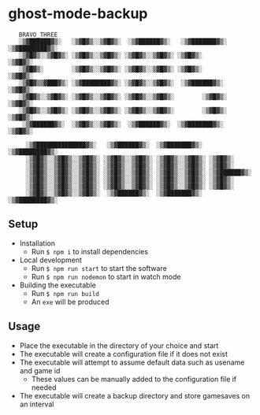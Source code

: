 # ghost-mode-backup

```
   BRAVO_THREE
   ░▒▓██████▓▒░   ░▒▓█▓▒░░▒▓█▓▒░  ░▒▓██████▓▒░   ░▒▓███████▓▒░ ░▒▓████████▓▒░
   ░▒▓█▓▒░░▒▓█▓▒░ ░▒▓█▓▒░░▒▓█▓▒░ ░▒▓█▓▒░░▒▓█▓▒░ ░▒▓█▓▒░           ░▒▓█▓▒░
   ░▒▓█▓▒░        ░▒▓█▓▒░░▒▓█▓▒░ ░▒▓█▓▒░░▒▓█▓▒░ ░▒▓█▓▒░           ░▒▓█▓▒░
   ░▒▓█▓▒▒▓███▓▒░ ░▒▓████████▓▒░ ░▒▓█▓▒░░▒▓█▓▒░  ░▒▓██████▓▒░     ░▒▓█▓▒░
   ░▒▓█▓▒░░▒▓█▓▒░ ░▒▓█▓▒░░▒▓█▓▒░ ░▒▓█▓▒░░▒▓█▓▒░        ░▒▓█▓▒░    ░▒▓█▓▒░
   ░▒▓█▓▒░░▒▓█▓▒░ ░▒▓█▓▒░░▒▓█▓▒░ ░▒▓█▓▒░░▒▓█▓▒░        ░▒▓█▓▒░    ░▒▓█▓▒░
    ░▒▓██████▓▒░  ░▒▓█▓▒░░▒▓█▓▒░  ░▒▓██████▓▒░  ░▒▓███████▓▒░     ░▒▓█▓▒░

     ░▒▓██████████████▓▒░   ░▒▓██████▓▒░  ░▒▓███████▓▒░  ░▒▓████████▓▒░
     ░▒▓█▓▒░░▒▓█▓▒░░▒▓█▓▒░ ░▒▓█▓▒░░▒▓█▓▒░ ░▒▓█▓▒░░▒▓█▓▒░ ░▒▓█▓▒░
     ░▒▓█▓▒░░▒▓█▓▒░░▒▓█▓▒░ ░▒▓█▓▒░░▒▓█▓▒░ ░▒▓█▓▒░░▒▓█▓▒░ ░▒▓█▓▒░
     ░▒▓█▓▒░░▒▓█▓▒░░▒▓█▓▒░ ░▒▓█▓▒░░▒▓█▓▒░ ░▒▓█▓▒░░▒▓█▓▒░ ░▒▓██████▓▒░
     ░▒▓█▓▒░░▒▓█▓▒░░▒▓█▓▒░ ░▒▓█▓▒░░▒▓█▓▒░ ░▒▓█▓▒░░▒▓█▓▒░ ░▒▓█▓▒░
     ░▒▓█▓▒░░▒▓█▓▒░░▒▓█▓▒░ ░▒▓█▓▒░░▒▓█▓▒░ ░▒▓█▓▒░░▒▓█▓▒░ ░▒▓█▓▒░
     ░▒▓█▓▒░░▒▓█▓▒░░▒▓█▓▒░  ░▒▓██████▓▒░  ░▒▓███████▓▒░  ░▒▓████████▓▒░
```

## Setup

- Installation
  - Run `$ npm i` to install dependencies
- Local development
  - Run `$ npm run start` to start the software
  - Run `$ npm run nodemon` to start in watch mode
- Building the executable
  - Run `$ npm run build`
  - An `exe` will be produced

## Usage

- Place the executable in the directory of your choice and start
- The executable will create a configuration file if it does not exist
- The executable will attempt to assume default data such as usename and game id
  - These values can be manually added to the configuration file if needed
- The executable will create a backup directory and store gamesaves on an interval
